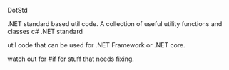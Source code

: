 DotStd

.NET standard based util code.
A collection of useful utility functions and classes
c# .NET standard

util code that can be used for .NET Framework or .NET core.

watch out for #if for stuff that needs fixing.
 
